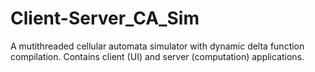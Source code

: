 Client-Server_CA_Sim
====================

A mutithreaded cellular automata simulator with dynamic delta function compilation. Contains client (UI) and server (computation) applications.

